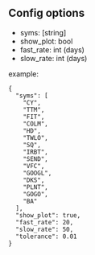 ## Config options

* syms: [string]
* show_plot: bool
* fast_rate: int (days) 
* slow_rate: int (days)

example:
```
{
  "syms": [
    "CY",
    "TTM",
    "FIT",
    "COLM",
    "HD",
    "TWLO",
    "SQ",
    "IRBT",
    "SEND",
    "VFC",
    "GOOGL",
    "DKS",
    "PLNT",
    "GOGO",
    "BA"
  ],
  "show_plot": true,
  "fast_rate": 20,
  "slow_rate": 50,
  "tolerance": 0.01
}
```
